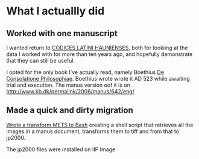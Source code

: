 # What I actuallly did

## Worked with one manuscript

I wanted return to [CODICES LATINI HAUNIENSES](http://www.kb.dk/en/nb/materialer/haandskrifter/HA/e-mss/clh.html), both for lookiing at the data I worked with for more than ten years ago, and hopefully demonstrate that they can still be useful.

I opted for the only book I've actually read, namely Boethius [De Consolatione Philosophiae](https://en.wikipedia.org/wiki/The_Consolation_of_Philosophy). Boethius wrote wrote it AD 523 while awaiting trial and execution. The manus version oof it is on http://www.kb.dk/permalink/2006/manus/642/eng/

## Made a quick and dirty migration 


[Wrote a transform METS to Bash](https://github.com/Det-Kongelige-Bibliotek/permalink-manus/blob/iiif_presentation/sandbox/images/extract_img_info.xsl) creating a shell script that retrieves all the images in a 
manus document, transforms them to tiff and from that to jp2000.

The jp2000 files were installed on IIP Image

